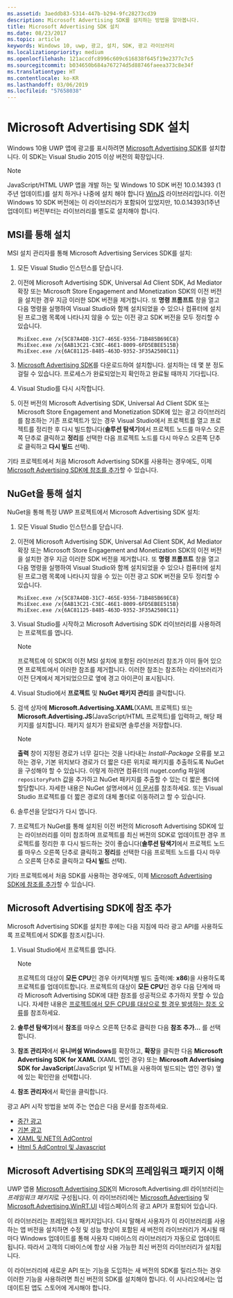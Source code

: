 ```yaml
---
ms.assetid: 3aeddb83-5314-447b-b294-9fc28273cd39
description: Microsoft Advertising SDK를 설치하는 방법을 알아봅니다.
title: Microsoft Advertising SDK 설치
ms.date: 08/23/2017
ms.topic: article
keywords: Windows 10, uwp, 광고, 설치, SDK, 광고 라이브러리
ms.localizationpriority: medium
ms.openlocfilehash: 121accdfc8996c609c616838f645f19e2377c7c5
ms.sourcegitcommit: b034650b684a767274d5d88746faeea373c8e34f
ms.translationtype: HT
ms.contentlocale: ko-KR
ms.lasthandoff: 03/06/2019
ms.locfileid: "57658038"
---
```

# <a name="install-the-microsoft-advertising-sdk"></a>Microsoft Advertising SDK 설치

Windows 10용 UWP 앱에 광고를 표시하려면 [Microsoft Advertising SDK](https://aka.ms/ads-sdk-uwp)를 설치합니다. 이 SDK는 Visual Studio 2015 이상 버전의 확장입니다.

> [!NOTE]
> JavaScript/HTML UWP 앱을 개발 하는 및 Windows 10 SDK 버전 10.0.14393 (1 주년 업데이트)를 설치 하거나 나중에 설치 해야 합니다 [WinJS](https://github.com/winjs/winjs) 라이브러리입니다. 이전 Windows 10 SDK 버전에는 이 라이브러리가 포함되어 있었지만, 10.0.14393(1주년 업데이트) 버전부터는 라이브러리를 별도로 설치해야 합니다.

<span id="install-msi" />

## <a name="install-via-msi"></a>MSI를 통해 설치

MSI 설치 관리자를 통해 Microsoft Advertising Services SDK를 설치:

1.  모든 Visual Studio 인스턴스를 닫습니다.

2. 이전에 Microsoft Advertising SDK, Universal Ad Client SDK, Ad Mediator 확장 또는 Microsoft Store Engagement and Monetization SDK의 이전 버전을 설치한 경우 지금 이러한 SDK 버전을 제거합니다. 또 **명령 프롬프트** 창을 열고 다음 명령을 실행하여 Visual Studio와 함께 설치되었을 수 있으나 컴퓨터에 설치된 프로그램 목록에 나타나지 않을 수 있는 이전 광고 SDK 버전을 모두 정리할 수 있습니다.
    ```
    MsiExec.exe /x{5C87A4DB-31C7-465E-9356-71B485B69EC8}
    MsiExec.exe /x{6AB13C21-C3EC-46E1-8009-6FD5EBEE515B}
    MsiExec.exe /x{6AC81125-8485-463D-9352-3F35A2508C11}
    ```

3.  [Microsoft Advertising SDK](https://aka.ms/ads-sdk-uwp)를 다운로드하여 설치합니다. 설치하는 데 몇 분 정도 걸릴 수 있습니다. 프로세스가 완료되었는지 확인하고 완료될 때까지 기다립니다.

4.  Visual Studio를 다시 시작합니다.

5.  이전 버전의 Microsoft Advertising SDK, Universal Ad Client SDK 또는 Microsoft Store Engagement and Monetization SDK에 있는 광고 라이브러리를 참조하는 기존 프로젝트가 있는 경우 Visual Studio에서 프로젝트를 열고 프로젝트를 정리한 후 다시 빌드합니다(**솔루션 탐색기**에서 프로젝트 노드를 마우스 오른쪽 단추로 클릭하고 **정리**를 선택한 다음 프로젝트 노드를 다시 마우스 오른쪽 단추로 클릭하고 **다시 빌드** 선택).

  기타 프로젝트에서 처음 Microsoft Advertising SDK를 사용하는 경우에도, 이제 [Microsoft Advertising SDK에 참조를 추가](#reference)할 수 있습니다.

<span id="install-nuget" />

## <a name="install-via-nuget"></a>NuGet을 통해 설치

NuGet을 통해 특정 UWP 프로젝트에서 Microsoft Advertising SDK 설치:

1.  모든 Visual Studio 인스턴스를 닫습니다.

2.  이전에 Microsoft Advertising SDK, Universal Ad Client SDK, Ad Mediator 확장 또는 Microsoft Store Engagement and Monetization SDK의 이전 버전을 설치한 경우 지금 이러한 SDK 버전을 제거합니다. 또 **명령 프롬프트** 창을 열고 다음 명령을 실행하여 Visual Studio와 함께 설치되었을 수 있으나 컴퓨터에 설치된 프로그램 목록에 나타나지 않을 수 있는 이전 광고 SDK 버전을 모두 정리할 수 있습니다.
    ```
    MsiExec.exe /x{5C87A4DB-31C7-465E-9356-71B485B69EC8}
    MsiExec.exe /x{6AB13C21-C3EC-46E1-8009-6FD5EBEE515B}
    MsiExec.exe /x{6AC81125-8485-463D-9352-3F35A2508C11}
    ```

3.  Visual Studio를 시작하고 Microsoft Advertising SDK 라이브러리를 사용하려는 프로젝트를 엽니다.
    > [!NOTE]
    > 프로젝트에 이 SDK의 이전 MSI 설치에 포함된 라이브러리 참조가 이미 들어 있으면 프로젝트에서 이러한 참조를 제거합니다. 이러한 참조는 참조하는 라이브러리가 이전 단계에서 제거되었으므로 옆에 경고 아이콘이 표시됩니다.

4. Visual Studio에서 **프로젝트** 및 **NuGet 패키지 관리**를 클릭합니다.

5. 검색 상자에 **Microsoft.Advertising.XAML**(XAML 프로젝트) 또는 **Microsoft.Advertising.JS**(JavaScript/HTML 프로젝트)를 입력하고, 해당 패키지를 설치합니다. 패키지 설치가 완료되면 솔루션을 저장합니다.
    > [!NOTE]
    > **출력** 창이 지정된 경로가 너무 길다는 것을 나타내는 *Install-Package* 오류를 보고하는 경우, 기본 위치보다 경로가 더 짧은 다른 위치로 패키지를 추출하도록 NuGet을 구성해야 할 수 있습니다. 이렇게 하려면 컴퓨터의 nuget.config 파일에 ```repositoryPath``` 값을 추가하고 NuGet 패키지를 추출할 수 있는 더 짧은 폴더에 할당합니다. 자세한 내용은 NuGet 설명서에서 [이 문서](https://docs.nuget.org/ndocs/consume-packages/configuring-nuget-behavior)를 참조하세요. 또는 Visual Studio 프로젝트를 더 짧은 경로의 대체 폴더로 이동하려고 할 수 있습니다.

6. 솔루션을 닫았다가 다시 엽니다.

7.  프로젝트가 NuGet를 통해 설치된 이전 버전의 Microsoft Advertising SDK에 있는 라이브러리를 이미 참조하며 프로젝트를 최신 버전의 SDK로 업데이트한 경우 프로젝트를 정리한 후 다시 빌드하는 것이 좋습니다(**솔루션 탐색기**에서 프로젝트 노드를 마우스 오른쪽 단추로 클릭하고 **정리**를 선택한 다음 프로젝트 노드를 다시 마우스 오른쪽 단추로 클릭하고 **다시 빌드** 선택).

  기타 프로젝트에서 처음 SDK를 사용하는 경우에도, 이제 [Microsoft Advertising SDK에 참조를 추가](#reference)할 수 있습니다.

<span id="reference" />

## <a name="add-a-reference-to-the-microsoft-advertising-sdk"></a>Microsoft Advertising SDK에 참조 추가

Microsoft Advertising SDK를 설치한 후에는 다음 지침에 따라 광고 API를 사용하도록 프로젝트에서 SDK를 참조시킵니다.

1. Visual Studio에서 프로젝트를 엽니다.
    > [!NOTE]
    > 프로젝트의 대상이 **모든 CPU**인 경우 아키텍처별 빌드 출력(예: **x86**)을 사용하도록 프로젝트를 업데이트합니다. 프로젝트의 대상이 **모든 CPU**인 경우 다음 단계에 따라 Microsoft Advertising SDK에 대한 참조를 성공적으로 추가하지 못할 수 있습니다. 자세한 내용은 [프로젝트에서 모든 CPU를 대상으로 할 경우 발생하는 참조 오류](known-issues-for-the-advertising-libraries.md#reference_errors)를 참조하세요.

2. **솔루션 탐색기**에서 **참조**를 마우스 오른쪽 단추로 클릭한 다음 **참조 추가...** 를 선택합니다.

3. **참조 관리자**에서 **유니버설 Windows**를 확장하고, **확장**을 클릭한 다음 **Microsoft Advertising SDK for XAML** (XAML 앱인 경우) 또는 **Microsoft Advertising SDK for JavaScript**(JavaScript 및 HTML을 사용하여 빌드되는 앱인 경우) 옆에 있는 확인란을 선택합니다.

4.  **참조 관리자**에서 확인을 클릭합니다.

광고 API 시작 방법을 보여 주는 연습은 다음 문서를 참조하세요.

* [중간 광고](interstitial-ads.md)
* [기본 광고](native-ads.md)
* [XAML 및.NET의 AdControl](adcontrol-in-xaml-and--net.md)
* [Html 5 AdControl 및 Javascript](adcontrol-in-html-5-and-javascript.md)

<span id="framework" />

## <a name="understanding-framework-packages-in-the-microsoft-advertising-sdk"></a>Microsoft Advertising SDK의 프레임워크 패키지 이해

UWP 앱용 [Microsoft Advertising SDK](https://aka.ms/ads-sdk-uwp)의 Microsoft.Advertising.dll 라이브러리는 *프레임워크 패키지*로 구성됩니다. 이 라이브러리에는 [Microsoft.Advertising](https://docs.microsoft.com/uwp/api/microsoft.advertising) 및 [Microsoft.Advertising.WinRT.UI](https://docs.microsoft.com/uwp/api/microsoft.advertising.winrt.ui) 네임스페이스의 광고 API가 포함되어 있습니다.

이 라이브러리는 프레임워크 패키지입니다. 다시 말해서 사용자가 이 라이브러리를 사용하는 앱 버전을 설치하면 수정 및 성능 향상이 포함된 새 버전의 라이브러리가 게시될 때마다 Windows 업데이트를 통해 사용자 디바이스의 라이브러리가 자동으로 업데이트됩니다. 따라서 고객의 디바이스에 항상 사용 가능한 최신 버전의 라이브러리가 설치됩니다.

이 라이브러리에 새로운 API 또는 기능을 도입하는 새 버전의 SDK를 릴리스하는 경우 이러한 기능을 사용하려면 최신 버전의 SDK를 설치해야 합니다. 이 시나리오에서는 업데이트된 앱도 스토어에 게시해야 합니다.
